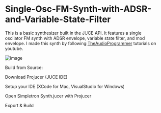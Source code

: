 # Single-Osc-FM-Synth-with-ADSR-and-Variable-State-Filter

This is a basic synthesizer built in the JUCE API. It features a single oscilator FM synth with ADSR envelope, variable state filter, and mod envelope.
I made this synth by following <a href="https://www.youtube.com/@TheAudioProgrammer">TheAudioProgrammer</a>
tutorials on youtube.

![image](https://user-images.githubusercontent.com/121768237/210183183-47c3f689-f7a4-45c8-ac29-ea4eec03eb65.png)

Build from Source:


Download Projucer (JUCE IDE)

Setup your IDE (XCode for Mac, VisualStudio for Windows)

Open Simpletron Synth.jucer with Projucer

Export & Build
